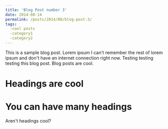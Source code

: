 ```yaml
---
title: 'Blog Post number 3'
date: 2014-08-14
permalink: /posts/2014/08/blog-post-3/
tags:
  -cool posts
  -category1
  -category2
---
```


This is a sample blog post. Lorem ipsum I can't remember the rest of lorem ipsum and don't have an internet connection right now. Testing testing testing this blog post. Blog posts are cool. 

Headings are cool
======

You can have many headings
======

Aren't headings cool? 
